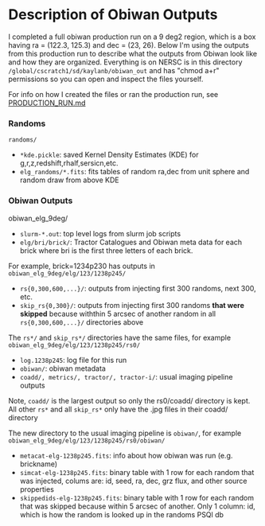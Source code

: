 # Description of Obiwan Outputs
I completed a full obiwan production run on a 9 deg2 region, which is a box having ra = (122.3, 125.3) and dec = (23, 26). Below I'm using the outputs from this production run to describe what the outputs from Obiwan look like and how they are organized. Everything is on NERSC is in this directory
`/global/cscratch1/sd/kaylanb/obiwan_out`
and has "chmod a+r" permissions so you can open and inspect the files yourself.

For info on how I created the files or ran the production run, see [PRODUCTION_RUN.md](https://github.com/legacysurvey/obiwan/blob/master/PRODUCTION_RUN.md)

### Randoms
`randoms/`
* `*kde.pickle`: saved Kernel Density Estimates (KDE) for g,r,z,redshift,rhalf,sersicn,etc.
* `elg_randoms/*.fits`: fits tables of random ra,dec from unit sphere and random draw from above KDE 

### Obiwan Outputs
obiwan_elg_9deg/
* `slurm-*.out`: top level logs from slurm job scripts
* `elg/bri/brick/`: Tractor Catalogues and Obiwan meta data for each brick
where bri is the first three letters of each brick.

For example, brick=1234p230 has outputs in
`obiwan_elg_9deg/elg/123/1238p245/`
* `rs{0,300,600,...}/`: outputs from injecting first 300 randoms, next 300, etc.
* `skip_rs{0,300}/`: outputs from injecting first 300 randoms **that were skipped** because withthin 5 arcsec of another random in all `rs{0,300,600,...}/` directories above

The `rs*/` and `skip_rs*/` directories have the same files, for example
`obiwan_elg_9deg/elg/123/1238p245/rs0/`
* `log.1238p245`: log file for this run
* `obiwan/`: obiwan metadata
* `coadd/, metrics/, tractor/, tractor-i/`: usual imaging pipeline outputs

Note, `coadd/` is the largest output so only the rs0/coadd/ directory is kept. All other `rs*` and all `skip_rs*` only have the .jpg files in their coadd/ directory

The new directory to the usual imaging pipeline is `obiwan/`, for example
`obiwan_elg_9deg/elg/123/1238p245/rs0/obiwan/`
* `metacat-elg-1238p245.fits`: info about how obiwan was run (e.g. brickname)
* `simcat-elg-1238p245.fits`: binary table with 1 row for each random that was injected, colums are: id, seed, ra, dec, grz flux, and other source properties 
* `skippedids-elg-1238p245.fits`: binary table with 1 row for each random that was skipped because within 5 arcsec of another. Only 1 column: id, which is how the random is looked up in the randoms PSQl db 
